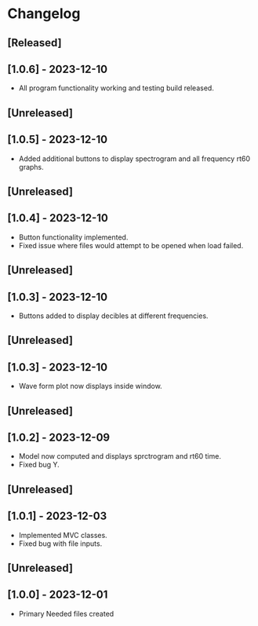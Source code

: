 # Changelog

## [Released]

## [1.0.6] - 2023-12-10
- All program functionality working and
testing build released.

## [Unreleased]

## [1.0.5] - 2023-12-10
- Added additional buttons to display 
spectrogram and all frequency rt60 graphs.

## [Unreleased]

## [1.0.4] - 2023-12-10
- Button functionality implemented.
- Fixed issue where files would attempt
to be opened when load failed.

## [Unreleased]

## [1.0.3] - 2023-12-10
- Buttons added to display decibles at
different frequencies.

## [Unreleased]

## [1.0.3] - 2023-12-10
- Wave form plot now displays inside
window.

## [Unreleased]

## [1.0.2] - 2023-12-09
- Model now computed and displays sprctrogram
and rt60 time.
- Fixed bug Y.

## [Unreleased]

## [1.0.1] - 2023-12-03
- Implemented MVC classes.
- Fixed bug with file inputs.

## [Unreleased]

## [1.0.0] - 2023-12-01
- Primary Needed files created
